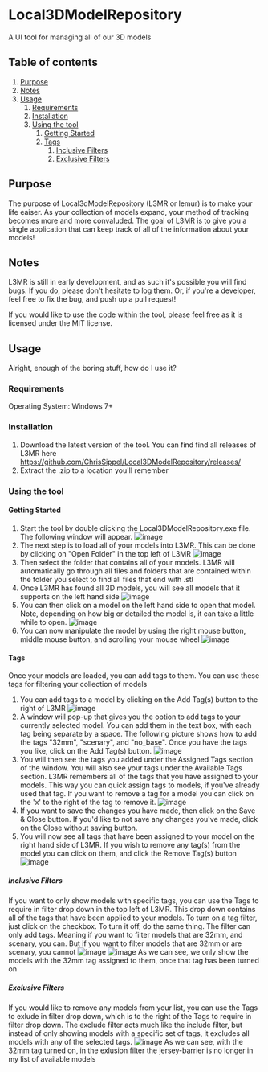 # Local3DModelRepository
A UI tool for managing all of our 3D models

## Table of contents
1. [Purpose](#Purpose)
2. [Notes](#Notes)
3. [Usage](#Usage)
   1. [Requirements](#Requirements)
   2. [Installation](#Installation)
   3. [Using the tool](#UsingTheTool)
      1. [Getting Started](#GettingStarted)
      2. [Tags](#Tags)
         1. [Inclusive Filters](#InclusiveFilters)
         2. [Exclusive Filters](#ExlusiveFilters)

## Purpose
The purpose of Local3dModelRepository (L3MR or lemur) is to make your life eaiser. As your collection of models expand, your method of tracking becomes more and more convaluded. The goal of L3MR is to give you a single application that can keep track of all of the information about your models!

## Notes
L3MR is still in early development, and as such it's possible you will find bugs. If you do, please don't hesitate to log them. Or, if you're a developer, feel free to fix the bug, and push up a pull request!

If you would like to use the code within the tool, please feel free as it is licensed under the MIT license.

## Usage
Alright, enough of the boring stuff, how do I use it?

### Requirements
Operating System: Windows 7+

### Installation
1. Download the latest version of the tool. You can find find all releases of L3MR here <https://github.com/ChrisSippel/Local3DModelRepository/releases/>
2. Extract the .zip to a location you'll remember

<a name="UsingTheTool" />

### Using the tool

<a name="GettingStarted" />

#### Getting Started
1. Start the tool by double clicking the Local3DModelRepository.exe file. The following window will appear.
![image](https://user-images.githubusercontent.com/6963296/117552417-1d77e600-b019-11eb-8dab-f8f25825ec1a.png)
2. The next step is to load all of your models into L3MR. This can be done by clicking on "Open Folder" in the top left of L3MR
![image](https://user-images.githubusercontent.com/6963296/117552453-616aeb00-b019-11eb-8f55-b2c9002bd7fb.png)
3. Then select the folder that contains all of your models. L3MR will automatically go through all files and folders that are contained within the folder you select to find all files that end with .stl
4. Once L3MR has found all 3D models, you will see all models that it supports on the left hand side
![image](https://user-images.githubusercontent.com/6963296/117552583-53699a00-b01a-11eb-908f-8a2db2545eef.png)
5. You can then click on a model on the left hand side to open that model. Note, depending on how big or detailed the model is, it can take a little while to open.
![image](https://user-images.githubusercontent.com/6963296/117552596-6b411e00-b01a-11eb-8a99-7239441e0f8a.png)
6. You can now manipulate the model by using the right mouse button, middle mouse button, and scrolling your mouse wheel
![image](https://user-images.githubusercontent.com/6963296/117552632-a17e9d80-b01a-11eb-94e7-95102a9596ec.png)

#### Tags
Once your models are loaded, you can add tags to them. You can use these tags for filtering your collection of models

1. You can add tags to a model by clicking on the Add Tag(s) button to the right of L3MR
![image](https://user-images.githubusercontent.com/6963296/117552725-397c8700-b01b-11eb-89a9-3c7614d3b6bb.png)
2. A window will pop-up that gives you the option to add tags to your currently selected model. You can add them in the text box, with each tag being separate by a space. The following picture shows how to add the tags "32mm", "scenary", and "no_base". Once you have the tags you like, click on the Add Tag(s) button.
![image](https://user-images.githubusercontent.com/6963296/117552770-6df04300-b01b-11eb-8598-a08cd5356d91.png)
3. You will then see the tags you added under the Assigned Tags section of the window. You will also see your tags under the Available Tags section. L3MR remembers all of the tags that you have assigned to your models. This way you can quick assign tags to models, if you've already used that tag. If you want to remove a tag for a model you can click on the 'x' to the right of the tag to remove it.
![image](https://user-images.githubusercontent.com/6963296/117552896-24ecbe80-b01c-11eb-9457-3d1f43cc563f.png)
4. If you want to save the changes you have made, then click on the Save & Close button. If you'd like to not save any changes you've made, click on the Close without saving button.
5. You will now see all tags that have been assigned to your model on the right hand side of L3MR. If you wish to remove any tag(s) from the model you can click on them, and click the Remove Tag(s) button
![image](https://user-images.githubusercontent.com/6963296/117552993-dd1a6700-b01c-11eb-9488-77e494939c49.png)

<a name="InclusiveFilters" />

##### Inclusive Filters
If you want to only show models with specific tags, you can use the Tags to require in filter drop down in the top left of L3MR. This drop down contains all of the tags that have been applied to your models. To turn on a tag filter, just click on the checkbox. To turn it off, do the same thing. The filter can only add tags. Meaning if you want to filter models that are 32mm, and scenary, you can. But if you want to filter models that are 32mm or are scenary, you cannot
![image](https://user-images.githubusercontent.com/6963296/117553109-81041280-b01d-11eb-8e19-72a47f5955d4.png)
![image](https://user-images.githubusercontent.com/6963296/117553123-a002a480-b01d-11eb-9fc7-2a9f98867212.png)
As we can see, we only show the models with the 32mm tag assigned to them, once that tag has been turned on

<a name="ExclusiveFilters" />

##### Exclusive Filters
If you would like to remove any models from your list, you can use the Tags to exlude in filter drop down, which is to the right of the Tags to require in filter drop down. The exclude filter acts much like the include filter, but instead of only showing models with a specific set of tags, it excludes all models with any of the selected tags.
![image](https://user-images.githubusercontent.com/6963296/117553230-4353b980-b01e-11eb-8f07-e255032ab393.png)
As we can see, with the 32mm tag turned on, in the exlusion filter the jersey-barrier is no longer in my list of available models
